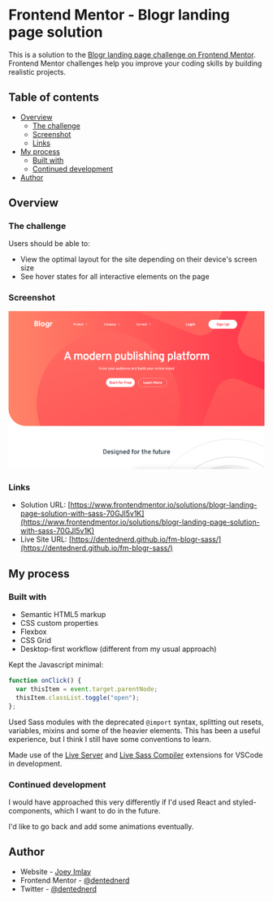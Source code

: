 # Frontend Mentor - Blogr landing page solution

This is a solution to the [Blogr landing page challenge on Frontend Mentor](https://www.frontendmentor.io/challenges/blogr-landing-page-EX2RLAApP). Frontend Mentor challenges help you improve your coding skills by building realistic projects.

## Table of contents

- [Overview](#overview)
  - [The challenge](#the-challenge)
  - [Screenshot](#screenshot)
  - [Links](#links)
- [My process](#my-process)
  - [Built with](#built-with)
  - [Continued development](#continued-development)
- [Author](#author)

## Overview

### The challenge

Users should be able to:

- View the optimal layout for the site depending on their device's screen size
- See hover states for all interactive elements on the page

### Screenshot

![Blogr screenshot](./screenshot.png)

### Links

- Solution URL: [https://www.frontendmentor.io/solutions/blogr-landing-page-solution-with-sass-70GJl5v1K](https://www.frontendmentor.io/solutions/blogr-landing-page-solution-with-sass-70GJl5v1K)
- Live Site URL: [https://dentednerd.github.io/fm-blogr-sass/](https://dentednerd.github.io/fm-blogr-sass/)

## My process

### Built with

- Semantic HTML5 markup
- CSS custom properties
- Flexbox
- CSS Grid
- Desktop-first workflow (different from my usual approach)

Kept the Javascript minimal:

```js
function onClick() {
  var thisItem = event.target.parentNode;
  thisItem.classList.toggle("open");
};
```

Used Sass modules with the deprecated `@import` syntax, splitting out resets, variables, mixins and some of the heavier elements. This has been a useful experience, but I think I still have some conventions to learn.

Made use of the [Live Server](https://marketplace.visualstudio.com/items?itemName=ritwickdey.LiveServer) and [Live Sass Compiler](https://marketplace.visualstudio.com/items?itemName=ritwickdey.live-sass) extensions for VSCode in development.

### Continued development

I would have approached this very differently if I'd used React and styled-components, which I want to do in the future.

I'd like to go back and add some animations eventually.

## Author

- Website - [Joey Imlay](https://joeyimlay.dev)
- Frontend Mentor - [@dentednerd](https://www.frontendmentor.io/profile/dentednerd)
- Twitter - [@dentednerd](https://www.twitter.com/dentednerd)
